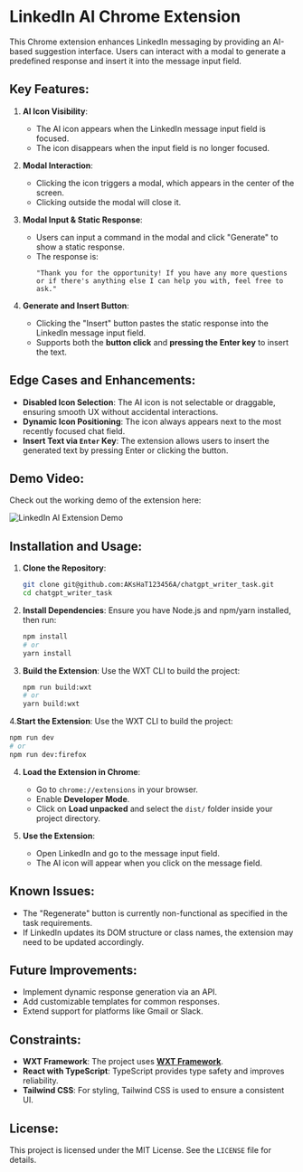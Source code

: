 
# LinkedIn AI Chrome Extension

This Chrome extension enhances LinkedIn messaging by providing an AI-based suggestion interface. Users can interact with a modal to generate a predefined response and insert it into the message input field.

## Key Features:
1. **AI Icon Visibility**:
   - The AI icon appears when the LinkedIn message input field is focused.
   - The icon disappears when the input field is no longer focused.

2. **Modal Interaction**:
   - Clicking the icon triggers a modal, which appears in the center of the screen.
   - Clicking outside the modal will close it.

3. **Modal Input & Static Response**:
   - Users can input a command in the modal and click "Generate" to show a static response.
   - The response is: 
     ```
     "Thank you for the opportunity! If you have any more questions or if there's anything else I can help you with, feel free to ask."
     ```

4. **Generate and Insert Button**:
   - Clicking the "Insert" button pastes the static response into the LinkedIn message input field.
   - Supports both the **button click** and **pressing the Enter key** to insert the text.

## Edge Cases and Enhancements:
- **Disabled Icon Selection**: The AI icon is not selectable or draggable, ensuring smooth UX without accidental interactions.
- **Dynamic Icon Positioning**: The icon always appears next to the most recently focused chat field.
- **Insert Text via `Enter` Key**: The extension allows users to insert the generated text by pressing Enter or clicking the button.

## Demo Video:

Check out the working demo of the extension here:

![LinkedIn AI Extension Demo](https://github.com/user-attachments/assets/721a1e20-d2b8-4b5e-84fa-e570a422dfca)


## Installation and Usage:

1. **Clone the Repository**:
   ```bash
   git clone git@github.com:AKsHaT123456A/chatgpt_writer_task.git
   cd chatgpt_writer_task
   ```

2. **Install Dependencies**:
   Ensure you have Node.js and npm/yarn installed, then run:
   ```bash
   npm install
   # or
   yarn install
   ```

3. **Build the Extension**:
   Use the WXT CLI to build the project:
   ```bash
   npm run build:wxt
   # or
   yarn build:wxt
   ```
4.**Start the Extension**:
   Use the WXT CLI to build the project:
   ```bash
   npm run dev
   # or
   npm run dev:firefox
   ```
4. **Load the Extension in Chrome**:
   - Go to `chrome://extensions` in your browser.
   - Enable **Developer Mode**.
   - Click on **Load unpacked** and select the `dist/` folder inside your project directory.

5. **Use the Extension**:
   - Open LinkedIn and go to the message input field.
   - The AI icon will appear when you click on the message field.

## Known Issues:
- The "Regenerate" button is currently non-functional as specified in the task requirements.
- If LinkedIn updates its DOM structure or class names, the extension may need to be updated accordingly.

## Future Improvements:
- Implement dynamic response generation via an API.
- Add customizable templates for common responses.
- Extend support for platforms like Gmail or Slack.

## Constraints:
- **WXT Framework**: The project uses [**WXT Framework**](https://wxt.dev/).
- **React with TypeScript**: TypeScript provides type safety and improves reliability.
- **Tailwind CSS**: For styling, Tailwind CSS is used to ensure a consistent UI.

## License:
This project is licensed under the MIT License. See the `LICENSE` file for details.
